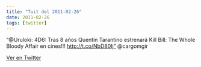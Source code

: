 ```yaml
---
title: "Tuit del 2011-02-26"
date: 2011-02-26
tags: [twitter]
---
```


“@Uruloki: 4D6: Tras 8 años Quentin Tarantino estrenará Kill Bill: The Whole Bloody Affair en cines!!! http://t.co/NbD80Ij” @cargomgir



[Ver en Twitter](https://twitter.com/i/web/status/41580371824869376)
